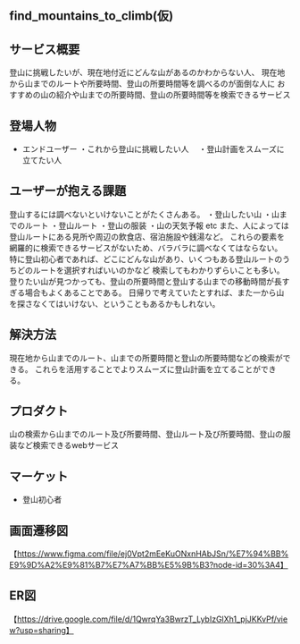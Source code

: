 ## find_mountains_to_climb(仮)
## サービス概要
 登山に挑戦したいが、現在地付近にどんな山があるのかわからない人、
 現在地から山までのルートや所要時間、登山の所要時間等を調べるのが面倒な人に
 おすすめの山の紹介や山までの所要時間、登山の所要時間等を検索できるサービス
## 登場人物
- エンドユーザー
  ・これから登山に挑戦したい人
　・登山計画をスムーズに立てたい人 
## ユーザーが抱える課題
登山するには調べないといけないことがたくさんある。
・登山したい山
・山までのルート
・登山ルート
・登山の服装
・山の天気予報
etc
また、人によっては登山ルートにある見所や周辺の飲食店、宿泊施設や銭湯など。
これらの要素を網羅的に検索できるサービスがないため、バラバラに調べなくてはならない。
特に登山初心者であれば、どこにどんな山があり、いくつもある登山ルートのうちどのルートを選択すればいいのかなど
検索してもわかりずらいことも多い。
登りたい山が見つかっても、登山の所要時間と登山する山までの移動時間が長すぎる場合もよくあることである。
日帰りで考えていたとすれば、また一から山を探さなくてはいけない、ということもあるかもしれない。
## 解決方法
現在地から山までのルート、山までの所要時間と登山の所要時間などの検索ができる。
これらを活用することでよりスムーズに登山計画を立てることができる。
## プロダクト
山の検索から山までのルート及び所要時間、登山ルート及び所要時間、登山の服装など検索できるwebサービス
## マーケット
- 登山初心者
## 画面遷移図
【https://www.figma.com/file/ej0Vpt2mEeKuONxnHAbJSn/%E7%94%BB%E9%9D%A2%E9%81%B7%E7%A7%BB%E5%9B%B3?node-id=30%3A4】
## ER図
【https://drive.google.com/file/d/1QwrqYa3BwrzT_LybIzGlXh1_pjJKKvPf/view?usp=sharing】
